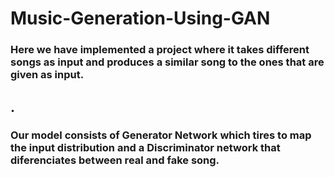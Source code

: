 # Music-Generation-Using-GAN
<h3>Here we have implemented a project where it takes different songs as input and produces a similar song to the ones that are given as input.</h3>
<h2>.</h2><h3>Our model consists of Generator Network which tires to map the input distribution and a Discriminator network that diferenciates between real and fake song.</h3>
